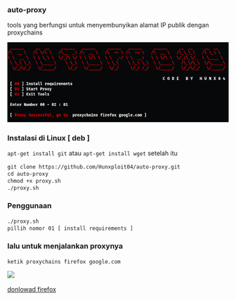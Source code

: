 ### auto-proxy
tools yang berfungsi untuk menyembunyikan alamat IP publik dengan proxychains 

<img src="https://github.com/Hunxploit04/auto-proxy/blob/main/proxy.png">

### Instalasi di Linux [ deb ]
```apt-get install git``` atau ```apt-get install wget```
setelah itu 
```
git clone https://github.com/Hunxploit04/auto-proxy.git
cd auto-proxy
chmod +x proxy.sh
./proxy.sh
```
### Penggunaan
```
./proxy.sh
pillih nomor 01 [ install requirements ]
```
### lalu untuk menjalankan proxynya
```ketik proxychains firefox google.com```

<img src="https://github.com/Hunxploit04/auto-proxy/blob/main/pryx.png">

<a href="https://www.mozilla.org/id/firefox/new/">donlowad firefox</a>
